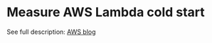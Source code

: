 # Measure AWS Lambda cold start

See full description: [AWS blog](https://www.tecracer.com/blog/2023/07/custom-runtime-on-amazon-linux-2-go-outperforms-node-3x-and-python-2x-with-aws-lambda-cold-start-time.html)
